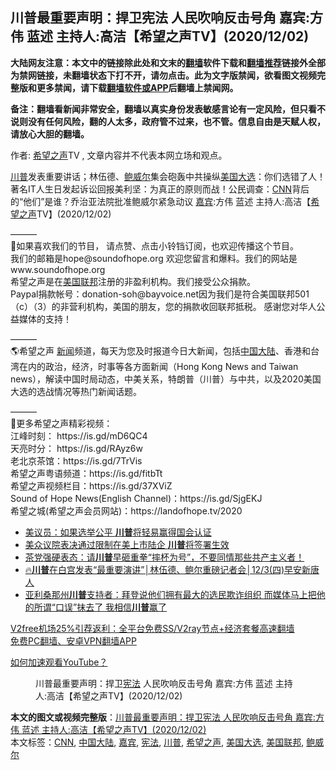  <h2>川普最重要声明：捍卫宪法   人民吹响反击号角 嘉宾:方伟 蓝述 主持人:高洁【希望之声TV】(2020/12/02)</h2> <p class="notice"><b>大陆网友注意：本文中的链接除此处和文末的<a href="https://github.com/bannedbook/fanqiang" >翻墙</a>软件下载和<a href="https://github.com/killgcd/justmysocks/blob/master/README.md">翻墙推荐</a>链接外全部为禁网链接，未翻墙状态下打不开，请勿点击。此为文字版禁闻，欲看图文视频完整版和更多禁闻，请下载<a href="https://github.com/bannedbook/fanqiang">翻墙软件或APP</a>后翻墙上禁闻网。</p><p>备注：翻墙看新闻非常安全，翻墙以真实身份发表敏感言论有一定风险，但只看不说则没有任何风险，翻的人太多，政府管不过来，也不管。信息自由是天赋人权，请放心大胆的翻墙。</b></p>  <div class="entry"> <p>作者: <span class='wp_keywordlink_affiliate'><a href="https://www.soundofhope.org" title="希望之声" target="_blank">希望之声</a></span>TV , 文章内容并不代表本网立场和观点。</p> <figure></figure> <p><a href="https://www.bannedbook.org/bnews/tag/%e5%b7%9d%e6%99%ae/" class="st_tag internal_tag" rel="tag" title="标签 川普 下的日志">川普</a>发表重要讲话；林伍德、<a href="https://www.bannedbook.org/bnews/tag/%e9%b2%8d%e5%a8%81%e5%b0%94/" class="st_tag internal_tag" rel="tag" title="标签 鲍威尔 下的日志">鲍威尔</a>集会砲轰中共操纵<a href="https://www.bannedbook.org/bnews/tag/%e7%be%8e%e5%9b%bd%e5%a4%a7%e9%80%89/" class="st_tag internal_tag" rel="tag" title="标签 美国大选 下的日志">美国大选</a>：你们选错了人！著名IT人生日发起诉讼回报美利坚：为真正的原则而战！公民调查：<a href="https://www.bannedbook.org/bnews/tag/cnn/" class="st_tag internal_tag" rel="tag" title="标签 CNN 下的日志">CNN</a>背后的“他们”是谁？乔治亚法院批准鲍威尔紧急动议    <a href="https://www.bannedbook.org/bnews/tag/%E5%98%89%E5%AE%BE/" class="st_tag internal_tag" rel="tag" title="标签 嘉宾 下的日志">嘉宾</a>:方伟 蓝述 主持人:高洁【<a href="https://www.bannedbook.org/bnews/tag/%e5%b8%8c%e6%9c%9b%e4%b9%8b%e5%a3%b0/" class="st_tag internal_tag" rel="tag" title="标签 希望之声 下的日志">希望之声</a>TV】(2020/12/02)</p>  <p>&#8212;&#8212;&#8212;<br /> 🔔如果喜欢我们的节目， 请点赞、点击小铃铛订阅，也欢迎传播这个节目。<br /> 我们的邮箱是hope@soundofhope.org  欢迎您留言和爆料。我们的网站是 www.soundofhope.org<br /> 希望之声是在<a href="https://www.bannedbook.org/bnews/tag/%E7%BE%8E%E5%9B%BD%E8%81%94%E9%82%A6/" class="st_tag internal_tag" rel="tag" title="标签 美国联邦 下的日志">美国联邦</a>注册的非盈利机构。我们接受公众捐款。<br /> Paypal捐款帐号：donation-soh@bayvoice.net因为我们是符合美国联邦501（c）（3）的非营利机构，美国的朋友，您的捐款收回联邦抵税。 感谢您对华人公益媒体的支持！</p> <p>&#8212;&#8212;&#8212;<br /> 🌎希望之声 <span class='wp_keywordlink_affiliate'><a href="https://www.bannedbook.org/" title="新闻">新闻</a></span>频道，每天为您及时报道今日大新闻，包括<span class='wp_keywordlink_affiliate'><a href="https://www.bannedbook.org/" title="中国" target="_blank">中国</a></span><span class='wp_keywordlink_affiliate'><a href="https://www.bannedbook.org/" title="大陆" target="_blank">大陆</a></span>、香港和台湾在内的政治，经济，时事等各方面新闻（Hong Kong News and Taiwan news），解读中国时局动态，中美关系，特朗普（川普）与中共，以及2020美国大选的选战情况等热门新闻话题。</p>  <p>&#8212;&#8212;&#8212;<br /> 👀更多希望之声精彩视频：<br /> 江峰时刻： https://is.gd/mD6QC4<br /> 天亮时分： https://is.gd/RAyz6w<br /> 老北京茶馆：https://is.gd/7TrVis<br /> 希望之声粤语频道：https://is.gd/fitbTt<br /> 希望之声视频栏目：https://is.gd/37XViZ<br /> Sound of Hope News(English Channel)：https://is.gd/SjgEKJ<br /> 希望之城(希望之声会员网站)：https://landofhope.tv/2020</p> <ul class='op-related-articles' title='相关阅读'> <li><a href='https://www.bannedbook.org/bnews/comments/20201203/1441214.html' target='_blank'>美议员：如果选举公平 <b>川普</b>将轻易赢得国会认证</a></li> <li><a href='https://www.bannedbook.org/bnews/cnnews/20201203/1441211.html' target='_blank'>美众议院表决通过限制在美上市陆企 <b>川普</b>将签署生效</a></li> <li><a href='https://www.bannedbook.org/bnews/bannedvideo/20201203/1441209.html' target='_blank'>茶党强硬表态：请<b>川普</b>早砸重拳“摔杯为号”，不要同情那些共产主义者！</a></li> <li><a href='https://www.bannedbook.org/bnews/taiwannews/20201203/1441190.html' target='_blank'>🔥<b>川普</b>在白宫发表“最重要演讲”│林伍德、鲍尔重磅记者会│12/3(四)早安新唐人</a></li> <li><a href='https://www.bannedbook.org/bnews/bannedvideo/20201203/1441188.html' target='_blank'>亚利桑那州<b>川普</b>支持者：拜登说他们拥有最大的选民欺诈组织 而媒体马上把他的所谓“口误”抹去了 我相信<b>川普</b>赢了</a></li> </ul> <p class="texttj"> <a href="https://www.bannedbook.org/forum23/topic22702.html" target="_blank">V2free机场25%引荐返利：全平台免费SS/V2ray节点+经济套餐高速翻墙</a><br/> <a href="https://github.com/bannedbook/fanqiang/wiki/%E7%A6%81%E9%97%BB%E7%BD%91%E5%AE%89%E5%8D%93%E7%BF%BB%E5%A2%99%E6%96%B0%E9%97%BBAPP" target="_blank">免费PC翻墙、安卓VPN翻墙APP</a></p><p><a href='https://www.bannedbook.org/bnews/topimagenews/20180409/925596.html' target='_blank'>如何加速观看YouTube？ </a></p>  <figure class='op-interactive'><figcaption>川普最重要声明：捍卫<a href="https://www.bannedbook.org/bnews/tag/%e5%ae%aa%e6%b3%95/" class="st_tag internal_tag" rel="tag" title="标签 宪法 下的日志">宪法</a>   人民吹响反击号角 嘉宾:方伟 蓝述 主持人:高洁【希望之声TV】(2020/12/02)</figcaption></figure> </p><a name='sharetosocial'></a>       <div><b>本文的图文或视频完整版</b>：<a href='https://www.bannedbook.org/bnews/cbnews/20201203/1441218.html'>川普最重要声明：捍卫宪法   人民吹响反击号角 嘉宾:方伟 蓝述 主持人:高洁【希望之声TV】(2020/12/02)</a></div>  </div><!--END ENTRY--> <div class="postfooter"> <div>本文标签：<a href="https://www.bannedbook.org/bnews/tag/cnn/" rel="tag">CNN</a>, <a href="https://www.bannedbook.org/bnews/tag/%e4%b8%ad%e5%9b%bd%e5%a4%a7%e9%99%86/" rel="tag">中国大陆</a>, <a href="https://www.bannedbook.org/bnews/tag/%E5%98%89%E5%AE%BE/" rel="tag">嘉宾</a>, <a href="https://www.bannedbook.org/bnews/tag/%e5%ae%aa%e6%b3%95/" rel="tag">宪法</a>, <a href="https://www.bannedbook.org/bnews/tag/%e5%b7%9d%e6%99%ae/" rel="tag">川普</a>, <a href="https://www.bannedbook.org/bnews/tag/%e5%b8%8c%e6%9c%9b%e4%b9%8b%e5%a3%b0/" rel="tag">希望之声</a>, <a href="https://www.bannedbook.org/bnews/tag/%e7%be%8e%e5%9b%bd%e5%a4%a7%e9%80%89/" rel="tag">美国大选</a>, <a href="https://www.bannedbook.org/bnews/tag/%E7%BE%8E%E5%9B%BD%E8%81%94%E9%82%A6/" rel="tag">美国联邦</a>, <a href="https://www.bannedbook.org/bnews/tag/%e9%b2%8d%e5%a8%81%e5%b0%94/" rel="tag">鲍威尔</a></div>  </div><!--END POSTFOOTER--> 